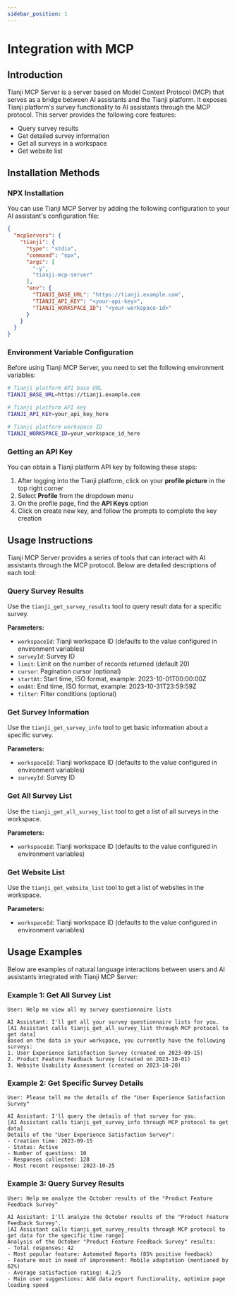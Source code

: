 ```yaml
---
sidebar_position: 1
---
```


# Integration with MCP

## Introduction

Tianji MCP Server is a server based on Model Context Protocol (MCP) that serves as a bridge between AI assistants and the Tianji platform. It exposes Tianji platform's survey functionality to AI assistants through the MCP protocol. This server provides the following core features:

- Query survey results
- Get detailed survey information
- Get all surveys in a workspace
- Get website list

## Installation Methods

### NPX Installation

You can use Tianji MCP Server by adding the following configuration to your AI assistant's configuration file:

```json
{
  "mcpServers": {
    "tianji": {
      "type": "stdio",
      "command": "npx",
      "args": [
        "-y",
        "tianji-mcp-server"
      ],
      "env": {
        "TIANJI_BASE_URL": "https://tianji.example.com",
        "TIANJI_API_KEY": "<your-api-key>",
        "TIANJI_WORKSPACE_ID": "<your-workspace-id>"
      }
    }
  }
}
```

### Environment Variable Configuration

Before using Tianji MCP Server, you need to set the following environment variables:

```bash
# Tianji platform API base URL
TIANJI_BASE_URL=https://tianji.example.com

# Tianji platform API key
TIANJI_API_KEY=your_api_key_here

# Tianji platform workspace ID
TIANJI_WORKSPACE_ID=your_workspace_id_here
```

### Getting an API Key

You can obtain a Tianji platform API key by following these steps:

1. After logging into the Tianji platform, click on your **profile picture** in the top right corner
2. Select **Profile** from the dropdown menu
3. On the profile page, find the **API Keys** option
4. Click on create new key, and follow the prompts to complete the key creation

## Usage Instructions

Tianji MCP Server provides a series of tools that can interact with AI assistants through the MCP protocol. Below are detailed descriptions of each tool:

### Query Survey Results

Use the `tianji_get_survey_results` tool to query result data for a specific survey.

**Parameters:**

- `workspaceId`: Tianji workspace ID (defaults to the value configured in environment variables)
- `surveyId`: Survey ID
- `limit`: Limit on the number of records returned (default 20)
- `cursor`: Pagination cursor (optional)
- `startAt`: Start time, ISO format, example: 2023-10-01T00:00:00Z
- `endAt`: End time, ISO format, example: 2023-10-31T23:59:59Z
- `filter`: Filter conditions (optional)

### Get Survey Information

Use the `tianji_get_survey_info` tool to get basic information about a specific survey.

**Parameters:**

- `workspaceId`: Tianji workspace ID (defaults to the value configured in environment variables)
- `surveyId`: Survey ID

### Get All Survey List

Use the `tianji_get_all_survey_list` tool to get a list of all surveys in the workspace.

**Parameters:**

- `workspaceId`: Tianji workspace ID (defaults to the value configured in environment variables)

### Get Website List

Use the `tianji_get_website_list` tool to get a list of websites in the workspace.

**Parameters:**

- `workspaceId`: Tianji workspace ID (defaults to the value configured in environment variables)

## Usage Examples

Below are examples of natural language interactions between users and AI assistants integrated with Tianji MCP Server:

### Example 1: Get All Survey List

```
User: Help me view all my survey questionnaire lists

AI Assistant: I'll get all your survey questionnaire lists for you.
[AI Assistant calls tianji_get_all_survey_list through MCP protocol to get data]
Based on the data in your workspace, you currently have the following surveys:
1. User Experience Satisfaction Survey (created on 2023-09-15)
2. Product Feature Feedback Survey (created on 2023-10-01)
3. Website Usability Assessment (created on 2023-10-20)
```

### Example 2: Get Specific Survey Details

```
User: Please tell me the details of the "User Experience Satisfaction Survey"

AI Assistant: I'll query the details of that survey for you.
[AI Assistant calls tianji_get_survey_info through MCP protocol to get data]
Details of the "User Experience Satisfaction Survey":
- Creation time: 2023-09-15
- Status: Active
- Number of questions: 10
- Responses collected: 128
- Most recent response: 2023-10-25
```

### Example 3: Query Survey Results

```
User: Help me analyze the October results of the "Product Feature Feedback Survey"

AI Assistant: I'll analyze the October results of the "Product Feature Feedback Survey".
[AI Assistant calls tianji_get_survey_results through MCP protocol to get data for the specific time range]
Analysis of the October "Product Feature Feedback Survey" results:
- Total responses: 42
- Most popular feature: Automated Reports (85% positive feedback)
- Feature most in need of improvement: Mobile adaptation (mentioned by 62%)
- Average satisfaction rating: 4.2/5
- Main user suggestions: Add data export functionality, optimize page loading speed
```
